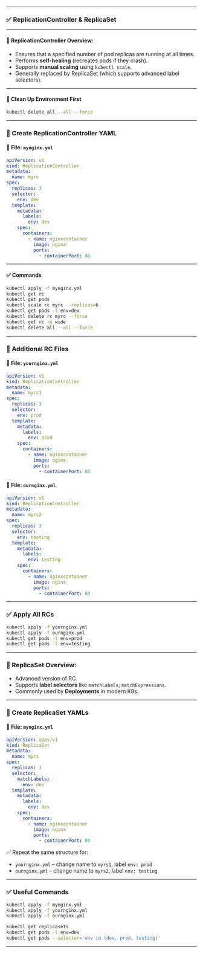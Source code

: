 
---

### ✅ ReplicationController & ReplicaSet

---

#### 🔁 ReplicationController Overview:

* Ensures that a specified number of pod replicas are running at all times.
* Performs **self-healing** (recreates pods if they crash).
* Supports **manual scaling** using `kubectl scale`.
* Generally replaced by ReplicaSet (which supports advanced label selectors).

---

#### 🧹 Clean Up Environment First

```bash
kubectl delete all --all --force
```

---

### 📁 Create ReplicationController YAML

#### 📌 File: `mynginx.yml`

```yaml
apiVersion: v1
kind: ReplicationController
metadata:
  name: myrc
spec:
  replicas: 3
  selector:
    env: dev
  template:
    metadata:
      labels:
        env: dev
    spec:
      containers:
        - name: nginxcontainer
          image: nginx
          ports:
            - containerPort: 80
```

---

#### ✅ Commands

```bash
kubectl apply -f mynginx.yml
kubectl get rc
kubectl get pods
kubectl scale rc myrc --replicas=6
kubectl get pods -l env=dev
kubectl delete rc myrc --force
kubectl get rc -o wide
kubectl delete all --all --force
```

---

### 📁 Additional RC Files

#### 📌 File: `yournginx.yml`

```yaml
apiVersion: v1
kind: ReplicationController
metadata:
  name: myrc1
spec:
  replicas: 3
  selector:
    env: prod
  template:
    metadata:
      labels:
        env: prod
    spec:
      containers:
        - name: nginxcontainer
          image: nginx
          ports:
            - containerPort: 80
```

#### 📌 File: `ournginx.yml`

```yaml
apiVersion: v1
kind: ReplicationController
metadata:
  name: myrc2
spec:
  replicas: 3
  selector:
    env: testing
  template:
    metadata:
      labels:
        env: testing
    spec:
      containers:
        - name: nginxcontainer
          image: nginx
          ports:
            - containerPort: 80
```

---

### ✅ Apply All RCs

```bash
kubectl apply -f yournginx.yml
kubectl apply -f ournginx.yml
kubectl get pods -l env=prod
kubectl get pods -l env=testing
```

---

### 🔁 ReplicaSet Overview:

* Advanced version of RC.
* Supports **label selectors** like `matchLabels`, `matchExpressions`.
* Commonly used by **Deployments** in modern K8s.

---

### 📁 Create ReplicaSet YAMLs

#### 📌 File: `mynginx.yml`

```yaml
apiVersion: apps/v1
kind: ReplicaSet
metadata:
  name: myrs
spec:
  replicas: 3
  selector:
    matchLabels:
      env: dev
  template:
    metadata:
      labels:
        env: dev
    spec:
      containers:
        - name: nginxcontainer
          image: nginx
          ports:
            - containerPort: 80
```

✅ Repeat the same structure for:

* `yournginx.yml` – change name to `myrs1`, label `env: prod`
* `ournginx.yml` – change name to `myrs2`, label `env: testing`

---

### ✅ Useful Commands

```bash
kubectl apply -f mynginx.yml
kubectl apply -f yournginx.yml
kubectl apply -f ournginx.yml

kubectl get replicasets
kubectl get pods -l env=dev
kubectl get pods --selector='env in (dev, prod, testing)'
```

---
